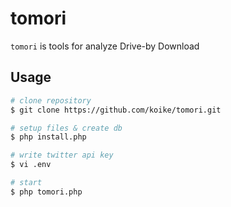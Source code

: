 # tomori
```tomori``` is tools for analyze Drive-by Download

## Usage
```sh
# clone repository
$ git clone https://github.com/koike/tomori.git

# setup files & create db
$ php install.php

# write twitter api key
$ vi .env

# start
$ php tomori.php
```
